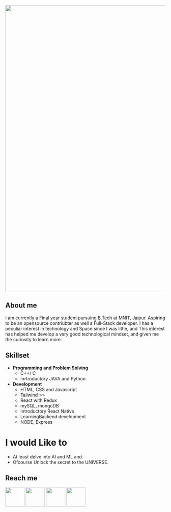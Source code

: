 <div align="center">
	<img src="https://github.com/0evashish/images/blob/main/Add%20a%20heading.png" width ="900" />
</div>

## About me
I am currently a Final year student pursuing B.Tech at MNIT, Jaipur. Aspiring to be an opensource contriubter as well a Full-Stack developer. 
I has a peculiar interest in technology and Space since I was little, and This interest has helped me develop a very good technological mindset, and given me the curiosity to learn more. 

## Skillset
- **Programming and Problem Solving**
	- C++/ C
	- Inrtroductory JAVA and Python
- **Development**
	- HTML, CSS and Javascript
	- Tailwind >>
	- React with Redux
   	- mySQL, mongoDB
	- Introductory React Native
  	- LearningBackend development
  	- NODE, Express
 
# I would Like to 
- At least delve into AI and ML and 
- Ofcourse Unlock the secret to the UNIVERSE.

## Reach me 

<a href="https://twitter.com/dexashish"><img src="https://github.com/0evashish/social-icons/blob/master/PNG/White/Twitter_white.png" width="60" height="60"></img></a>
<a href="mailto:devashishbadariya@gmail.com"><img src="https://github.com/0evashish/social-icons/blob/master/PNG/White/Gmail_white.png" width="60" height="60"></img></a>
<a href="https://www.instagram.com/dexashish"><img src="https://github.com/0evashish/social-icons/blob/master/PNG/White/Instagram_white.png" width="60" height="60"></img></a>
<a href="https://www.linkedin.com/in/dexashish"><img src="https://github.com/0evashish/social-icons/blob/master/PNG/White/LinkedIN_white.png" width="60" height="60"></img></a>

